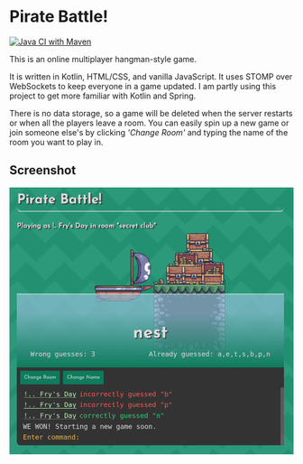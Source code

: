 # Pirate Battle!

[![Java CI with Maven](https://github.com/nathansgithub/hangman/actions/workflows/maven.yml/badge.svg)](https://github.com/nathansgithub/hangman/actions/workflows/maven.yml)

This is an online multiplayer hangman-style game.

It is written in Kotlin, HTML/CSS, and vanilla JavaScript. It uses STOMP over WebSockets to keep everyone in a game
updated. I am partly using this project to get more familiar with Kotlin and Spring.

There is no data storage, so a game will be deleted when the server restarts or when all the players leave a room. You
can easily spin up a new game or join someone else's by clicking *'Change Room'* and typing the name of the room you
want to play in.

## Screenshot

![Early Demo Screenshot](src/main/resources/static/images/screenshots/screenshot-2021-05-27-win.png)
